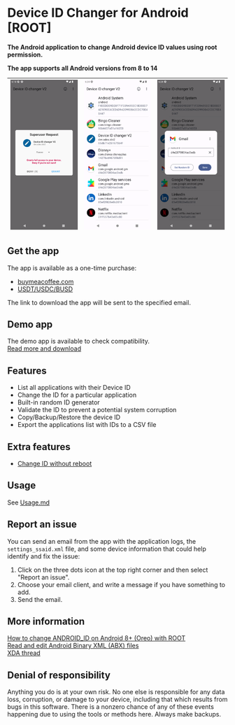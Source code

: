 # Device ID Changer for Android [ROOT]

**The Android application to change Android device ID values using root permission.**

**The app supports all Android versions from 8 to 14**

| ![Screenshot_20230225_081840.png](screenshots/Screenshot_20230225_081840.png) | ![Screenshot_20230225_083431.png](screenshots/Screenshot_20230225_083431.png) | ![Screenshot_20230225_083454.png](screenshots/Screenshot_20230225_083454.png) |
|---|---|---|

## Get the app

The app is available as a one-time purchase: 
- [buymeacoffee.com](http://bit.ly/3YKEt01)
- [USDT/USDC/BUSD](https://github.com/sdex/AndroidIDeditorV2/blob/main/FAQ.md#other-payment-methods)

The link to download the app will be sent to the specified email.

## Demo app

The demo app is available to check compatibility. \
[Read more and download](https://github.com/sdex/AndroidIDeditorV2/releases)

## Features

- List all applications with their Device ID
- Change the ID for a particular application
- Built-in random ID generator
- Validate the ID to prevent a potential system corruption
- Copy/Backup/Restore the device ID
- Export the applications list with IDs to a CSV file

## Extra features

- [Change ID without reboot](https://github.com/sdex/AndroidIDeditorV2/blob/main/WithoutReboot.md)

## Usage 

See [Usage.md](Usage.md)

## Report an issue

You can send an email from the app with the application logs, the `settings_ssaid.xml` file, and some device information that could help identify and fix the issue:
1. Click on the three dots icon at the top right corner and then select "Report an issue". 
2. Choose your email client, and write a message if you have something to add. 
3. Send the email. 

## More information

[How to change ANDROID_ID on Android 8+ (Oreo) with ROOT](https://medium.com/@sdex/how-to-change-android-id-on-oreo-with-root-a71ebbc38cec) \
[Read and edit Android Binary XML (ABX) files](https://blog.sdex.dev/ABX/) \
[XDA thread](https://xdaforums.com/t/android-8-0-root-android-device-id-shanger.3896146/)

## Denial of responsibility

Anything you do is at your own risk. No one else is responsible for any data loss, corruption, or damage to your device, including that which results from bugs in this software. There is a nonzero chance of any of these events happening due to using the tools or methods here. Always make backups. 
